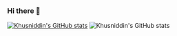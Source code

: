 ### Hi there 👋

[![Khusniddin's GitHub stats](https://github-readme-stats.vercel.app/api?username=khusniddin-akhmadjanov)](https://github.com/khusniddin-akhmadjanov/github-readme-stats)
![Khusniddin's GitHub stats](https://github-readme-stats.vercel.app/api?username=khusniddin-akhmadjanov&show_icons=true&theme=radical)




<!--
**khusniddin-akhmadjanov/khusniddin-akhmadjanov** is a ✨ _special_ ✨ repository because its `README.md` (this file) appears on your GitHub profile.

Here are some ideas to get you started:

- 🔭 I’m currently working on ...
- 🌱 I’m currently learning ...
- 👯 I’m looking to collaborate on ...
- 🤔 I’m looking for help with ...
- 💬 Ask me about ...
- 📫 How to reach me: ...
- 😄 Pronouns: ...
- ⚡ Fun fact: ...
-->
